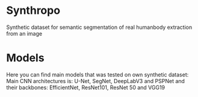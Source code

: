 # Synthropo
Synthetic dataset for semantic segmentation of real humanbody extraction from an image

# Models
Here you can find main models that was tested on own synthetic dataset:
Main CNN architectures is: U-Net, SegNet, DeepLabV3 and PSPNet
and their backbones: EfficientNet, ResNet101, ResNet 50 and VGG19 
